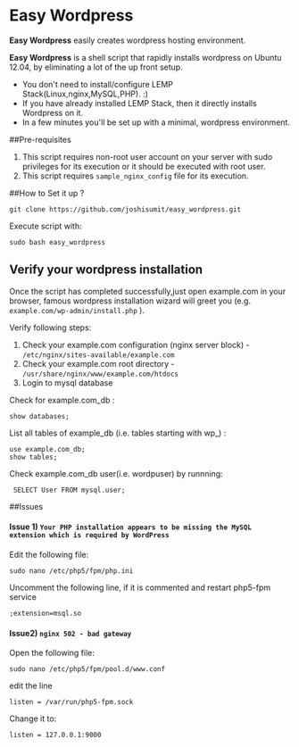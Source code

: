 # Easy Wordpress

**Easy Wordpress** easily creates wordpress hosting environment.

**Easy Wordpress** is a shell script that rapidly installs wordpress on Ubuntu 12.04, by eliminating a lot of the up front setup.

- You don't need to install/configure LEMP Stack(Linux,nginx,MySQL,PHP). :)
- If you have already installed LEMP Stack, then it directly installs Wordpress on it.
- In a few minutes you'll be set up with a minimal, wordpress environment.

 


##Pre-requisites

1. This script requires non-root user account on your server with sudo privileges for its execution or it should be executed with root user.
2. This script requires `sample_nginx_config` file for its execution.



##How to Set it up ?

    git clone https://github.com/joshisumit/easy_wordpress.git
    
Execute script with:

    sudo bash easy_wordpress
    
    
## Verify your wordpress installation

Once the script has completed successfully,just open example.com in your browser, famous wordpress installation wizard will greet you (e.g. `example.com/wp-admin/install.php` ).

Verify following steps:

1. Check your example.com configuration (nginx server block) - `/etc/nginx/sites-available/example.com`
2. Check your example.com root directory - `/usr/share/nginx/www/example.com/htdocs`
3. Login to mysql database 


Check for example.com_db :
    
    show databases;
    
List all tables of example_db (i.e. tables starting with wp_) :    
    
    use example.com_db;
    show tables;
    
 Check example.com_db user(i.e. wordpuser) by runnning:
 
     SELECT User FROM mysql.user;


##Issues

#### Issue 1)  `Your PHP installation appears to be missing the MySQL extension which is required by WordPress`

Edit the following file:

    sudo nano /etc/php5/fpm/php.ini
    
Uncomment the following line, if it is commented and restart php5-fpm service

    ;extension=msql.so

#### Issue2) `nginx 502 - bad gateway`

Open the following file:

    sudo nano /etc/php5/fpm/pool.d/www.conf 

edit the line 

    listen = /var/run/php5-fpm.sock
    
Change it to:

    listen = 127.0.0.1:9000
    
 
